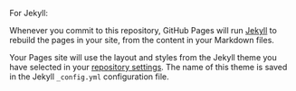 
For Jekyll:


Whenever you commit to this repository, GitHub Pages will run [Jekyll](https://jekyllrb.com/) to rebuild the pages in your site, from the content in your Markdown files.

Your Pages site will use the layout and styles from the Jekyll theme you have selected in your [repository settings](https://github.com/emmenru/emmenru.github.io/settings). The name of this theme is saved in the Jekyll `_config.yml` configuration file.

